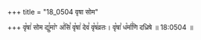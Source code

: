 +++
title = "18_0504 वृषा सोम"

+++
वृ꣡षा꣢ सोम द्यु꣣मा꣡ꣳ अ꣢सि꣣ वृ꣡षा꣢ देव꣣ वृ꣡ष꣢व्रतः। वृ꣡षा꣣ ध꣡र्मा꣢णि दध्रिषे ॥ 18:0504 ॥
